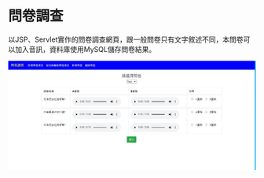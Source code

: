 # 問卷調查

以JSP、Servlet實作的問卷調查網頁，跟一般問卷只有文字敘述不同，本問卷可以加入音訊，資料庫使用MySQL儲存問卷結果。

![image](https://github.com/jaylee840831/Questionnaire/blob/master/%E6%93%B7%E5%8F%96.JPG)

